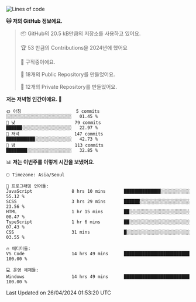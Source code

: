   <!--START_SECTION:waka-->
![Lines of code](https://img.shields.io/badge/%EC%A0%80%EB%8A%94%20%EC%97%AC%ED%83%9C%EA%B9%8C%EC%A7%80%20-237.4%20thousand%20%EC%A4%84%EC%9D%98%20%EC%BD%94%EB%93%9C%EB%A5%BC%20%EC%9E%91%EC%84%B1%ED%96%88%EC%96%B4%EC%9A%94.-blue)

**🐱 저의 GitHub 정보에요.** 

> 📦 GitHub의 20.5 kB만큼의 저장소를 사용하고 있어요. 
 > 
> 🏆 53 만큼의 Contributions을 2024년에 했어요
 > 
> 💼 구직중이에요.
 > 
> 📜 18개의 Public Repository를 만들었어요. 
 > 
> 🔑 12개의 Private Repository를 만들었어요. 
 > 
**저는 저녁형 인간이에요. 🦉** 

```text
🌞 아침                     5 commits           ░░░░░░░░░░░░░░░░░░░░░░░░░   01.45 % 
🌆 낮　                     79 commits          ██████░░░░░░░░░░░░░░░░░░░   22.97 % 
🌃 저녁                     147 commits         ███████████░░░░░░░░░░░░░░   42.73 % 
🌙 밤　                     113 commits         ████████░░░░░░░░░░░░░░░░░   32.85 % 
```


📊 **저는 이번주를 이렇게 시간을 보냈어요.** 

```text
🕑︎ Timezone: Asia/Seoul

💬 프로그래밍 언어들: 
JavaScript               8 hrs 10 mins       ██████████████░░░░░░░░░░░   55.12 % 
SCSS                     3 hrs 29 mins       ██████░░░░░░░░░░░░░░░░░░░   23.56 % 
HTML                     1 hr 15 mins        ██░░░░░░░░░░░░░░░░░░░░░░░   08.47 % 
TypeScript               1 hr 6 mins         ██░░░░░░░░░░░░░░░░░░░░░░░   07.43 % 
CSS                      31 mins             █░░░░░░░░░░░░░░░░░░░░░░░░   03.55 % 

🔥 에디터들: 
VS Code                  14 hrs 49 mins      █████████████████████████   100.00 % 

💻 운영 체제들: 
Windows                  14 hrs 49 mins      █████████████████████████   100.00 % 
```


 Last Updated on 26/04/2024 01:53:20 UTC
<!--END_SECTION:waka-->
